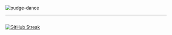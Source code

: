 

![pudge-dance](https://github.com/user-attachments/assets/172594b9-0a6d-4177-97b9-6e1e11300a66)

---

##
##

[![GitHub Streak](http://github-readme-streak-stats.herokuapp.com?user=Sanya37&theme=dark&background=000000)](https://git.io/streak-stats)
